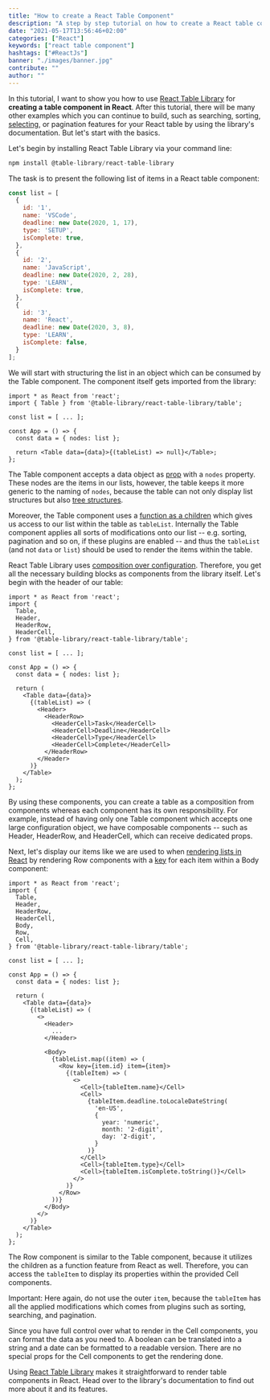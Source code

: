 ```yaml
---
title: "How to create a React Table Component"
description: "A step by step tutorial on how to create a React table component with React Table Library ..."
date: "2021-05-17T13:56:46+02:00"
categories: ["React"]
keywords: ["react table component"]
hashtags: ["#ReactJs"]
banner: "./images/banner.jpg"
contribute: ""
author: ""
---
```


<Sponsorship />

In this tutorial, I want to show you how to use [React Table Library](https://react-table-library.com) for **creating a table component in React**. After this tutorial, there will be many other examples which you can continue to build, such as searching, sorting, [selecting](/react-table-select), or pagination features for your React table by using the library's documentation. But let's start with the basics.

Let's begin by installing React Table Library via your command line:

```javascript
npm install @table-library/react-table-library
```

The task is to present the following list of items in a React table component:

```javascript
const list = [
  {
    id: '1',
    name: 'VSCode',
    deadline: new Date(2020, 1, 17),
    type: 'SETUP',
    isComplete: true,
  },
  {
    id: '2',
    name: 'JavaScript',
    deadline: new Date(2020, 2, 28),
    type: 'LEARN',
    isComplete: true,
  },
  {
    id: '3',
    name: 'React',
    deadline: new Date(2020, 3, 8),
    type: 'LEARN',
    isComplete: false,
  }
];
```

We will start with structuring the list in an object which can be consumed by the Table component. The component itself gets imported from the library:

```javascript{2,7,9}
import * as React from 'react';
import { Table } from '@table-library/react-table-library/table';

const list = [ ... ];

const App = () => {
  const data = { nodes: list };

  return <Table data={data}>{(tableList) => null}</Table>;
};
```

The Table component accepts a data object as [prop](/react-pass-props-to-component) with a `nodes` property. These nodes are the items in our lists, however, the table keeps it more generic to the naming of `nodes`, because the table can not only display list structures but also [tree structures](/react-table-tree).

Moreover, the Table component uses a [function as a children](/react-render-props) which gives us access to our list within the table as `tableList`. Internally the Table component applies all sorts of modifications onto our list -- e.g. sorting, pagination and so on, if these plugins are enabled -- and thus the `tableList` (and not `data` or `list`) should be used to render the items within the table.

React Table Library uses [composition over configuration](/react-component-composition). Therefore, you get all the necessary building blocks as components from the library itself. Let's begin with the header of our table:

```javascript{4-6,17-24}
import * as React from 'react';
import {
  Table,
  Header,
  HeaderRow,
  HeaderCell,
} from '@table-library/react-table-library/table';

const list = [ ... ];

const App = () => {
  const data = { nodes: list };

  return (
    <Table data={data}>
      {(tableList) => (
        <Header>
          <HeaderRow>
            <HeaderCell>Task</HeaderCell>
            <HeaderCell>Deadline</HeaderCell>
            <HeaderCell>Type</HeaderCell>
            <HeaderCell>Complete</HeaderCell>
          </HeaderRow>
        </Header>
      )}
    </Table>
  );
};
```

By using these components, you can create a table as a composition from components whereas each component has its own responsibility. For example, instead of having only one Table component which accepts one large configuration object, we have composable components -- such as Header, HeaderRow, and HeaderCell, which can receive dedicated props.

Next, let's display our items like we are used to when [rendering lists in React](/react-list-component) by rendering Row components with a [key](/react-list-key) for each item within a Body component:

```javascript{7-9,20,25-47,48}
import * as React from 'react';
import {
  Table,
  Header,
  HeaderRow,
  HeaderCell,
  Body,
  Row,
  Cell,
} from '@table-library/react-table-library/table';

const list = [ ... ];

const App = () => {
  const data = { nodes: list };

  return (
    <Table data={data}>
      {(tableList) => (
        <>
          <Header>
            ...
          </Header>

          <Body>
            {tableList.map((item) => (
              <Row key={item.id} item={item}>
                {(tableItem) => (
                  <>
                    <Cell>{tableItem.name}</Cell>
                    <Cell>
                      {tableItem.deadline.toLocaleDateString(
                        'en-US',
                        {
                          year: 'numeric',
                          month: '2-digit',
                          day: '2-digit',
                        }
                      )}
                    </Cell>
                    <Cell>{tableItem.type}</Cell>
                    <Cell>{tableItem.isComplete.toString()}</Cell>
                  </>
                )}
              </Row>
            ))}
          </Body>
        </>
      )}
    </Table>
  );
};
```

The Row component is similar to the Table component, because it utilizes the children as a function feature from React as well. Therefore, you can access the `tableItem` to display its properties within the provided Cell components.

Important: Here again, do not use the outer `item`, because the `tableItem` has all the applied modifications which comes from plugins such as sorting, searching, and pagination.

Since you have full control over what to render in the Cell components, you can format the data as you need to. A boolean can be translated into a string and a date can be formatted to a readable version. There are no special props for the Cell components to get the rendering done.

<Divider />

Using [React Table Library](https://react-table-library.com) makes it straightforward to render table components in React. Head over to the library's documentation to find out more about it and its features.
